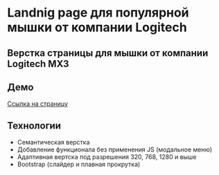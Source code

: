 # Landnig page для популярной мышки от компании Logitech

## Верстка страницы для мышки от компании Logitech MX3

## Демо
[Ссылка на страницу](https://artbiriukov.github.io/MX3/)

## Технологии
<ul>
  <li>Семантическая верстка</li>
  <li>Добавление функционала без применения JS (модальное меню)</li>
  <li>Адаптивная вертска под разрешения 320, 768, 1280 и выше</li>
  <li>Bootstrap (слайдер и плавная прокрутка)</li>
</ul>
